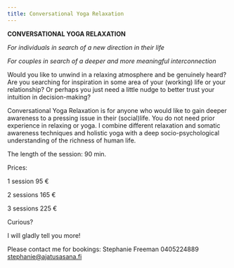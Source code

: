 ```yaml
---
title: Conversational Yoga Relaxation
---
```


**CONVERSATIONAL YOGA RELAXATION**

*For individuals in search of a new direction in their life*

*For couples in search of a deeper and more meaningful interconnection* 

Would you like to unwind in a relaxing atmosphere and be genuinely heard?  Are you searching for inspiration in some area of your (working) life or your relationship?  Or perhaps you just need a little nudge to better trust your intuition in decision-making? 

Conversational Yoga Relaxation is for anyone who would like to gain deeper awareness to a pressing issue in their (social)life. You do not need prior experience in relaxing or yoga. I combine different relaxation and somatic awareness techniques and holistic yoga with a deep socio-psychological understanding of the richness of human life.


The length of the session: 90 min.


Prices:

1 session 95 €

2 sessions 165 €

3 sessions 225 €


Curious?

I will gladly tell you more!

Please contact me for bookings: 
Stephanie Freeman
0405224889 
stephanie@ajatusasana.fi

